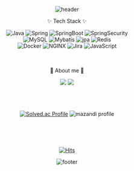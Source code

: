 <div align='center'>
	
![header](https://capsule-render.vercel.app/api?type=waving&color=gradient&fontColor=ffffff&height=260&section=header&text=Lee%20Min%20Jeong&fontSize=68&fontAlignY=38&desc=Back-end%20Engineer&descAlignY=60&descAlign=70)

<!-- color=gradient -->


<p>✨ Tech Stack ✨</p>

![Java](https://img.shields.io/badge/Java-007396?style=flat-square&logo=Java&logoColor=white)
![Spring](https://img.shields.io/badge/Spring-6DB33F?style=flat-square&logo=Spring&logoColor=white)
![SpringBoot](https://img.shields.io/badge/SpringBoot-6DB33F?style=flat-square&logo=SpringBoot&logoColor=white)
![SpringSecurity](https://img.shields.io/badge/SpringSecurity-6DB33F?style=flat-square&logo=SpringSecurity&logoColor=white)
<br>
![MySQL](https://img.shields.io/badge/MySQL-4479A1?style=flat-square&logo=MySQL&logoColor=white)
![Mybatis](https://img.shields.io/badge/Mybatis-000000?style=flat-square&logo=Fluentd&logoColor=white)
![jpa](https://img.shields.io/badge/JPA-59666C?style=flat-square&logo=hibernate&logoColor=white)
![Redis](https://img.shields.io/badge/Redis-DC382D?style=flat-square&logo=Redis&logoColor=white)
<br>
![Docker](https://img.shields.io/badge/Docker-2496ED?style=flat-square&logo=Docker&logoColor=white)
![NGINX](https://img.shields.io/badge/NGINX-009639?style=flat-square&logo=NGINX&logoColor=white)
![Jira](https://img.shields.io/badge/Jira-0052CC?style=flat-square&logo=Jira&logoColor=white)
![JavaScript](https://img.shields.io/badge/JavaScript-F7DF1E?style=flat-square&logo=JavaScript&logoColor=white)
<br>
<br>
<br>
<div align=center>
	<p>👋 About me 👋</p>
</div>
<div align=center>
	<a href="https://mjeong-log.tistory.com/" style=text-decoration:none >
		<img src="https://img.shields.io/badge/Blog-FF5A5F?style=flat-square&logo=tistory&logoColor=white" />
	</a>
	<a href="mailto:mjjr0424@naver.com" style=text-decoration:none >
		<img src="https://img.shields.io/badge/Mail-09B3AF?style=flat-square&logo=mailgun&logoColor=white" />
	</a>
<!-- 	<a href=" " style=text-decoration:none >
		<img src="https://img.shields.io/badge/Portfolio-FFDF6F?style=flat-square&logo=Micro.blog&logoColor=white" />
	</a> -->
	<br>
</div>
<br>
<br>
<br>

<!--
![Anurag's GitHub stats](https://github-readme-stats.vercel.app/api?username=samdong&show_icons=true&theme=transparent)
-->

[![Solved.ac Profile](http://mazassumnida.wtf/api/v2/generate_badge?boj=samdong)](https://solved.ac/samdong/)
![mazandi profile](http://mazandi.herokuapp.com/api?handle=samdong&theme=warm)

<br>
<br>
<br>

<div align='center'
  >

[![Hits](https://hits.seeyoufarm.com/api/count/incr/badge.svg?url=https%3A%2F%2Fgithub.com%2Fealswjd&count_bg=%233F76E1&title_bg=%23555555&icon=googlescholar.svg&icon_color=%23E7E7E7&title=hits&edge_flat=false)](https://hits.seeyoufarm.com)

</div>

![footer](https://capsule-render.vercel.app/api?type=waving&color=gradient&height=120&section=footer)

<!-- &animation=fadeIn&section=footer&text=🐳&fontAlign=70 -->

</div>
